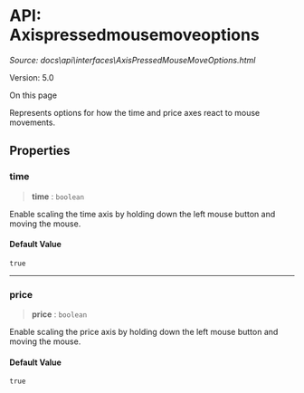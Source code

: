 # API: Axispressedmousemoveoptions

*Source: docs\api\interfaces\AxisPressedMouseMoveOptions.html*

Version: 5.0

On this page

Represents options for how the time and price axes react to mouse movements.

## Properties[​](AxisPressedMouseMoveOptions.html#properties "Direct link to Properties")

### time[​](AxisPressedMouseMoveOptions.html#time "Direct link to time")

> **time** : `boolean`

Enable scaling the time axis by holding down the left mouse button and moving the mouse.

#### Default Value[​](AxisPressedMouseMoveOptions.html#default-value "Direct link to Default Value")

`true`

* * *

### price[​](AxisPressedMouseMoveOptions.html#price "Direct link to price")

> **price** : `boolean`

Enable scaling the price axis by holding down the left mouse button and moving the mouse.

#### Default Value[​](AxisPressedMouseMoveOptions.html#default-value-1 "Direct link to Default Value")

`true`
